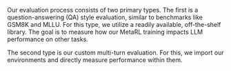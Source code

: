 Our evaluation process consists of two primary types. The first is a question-answering (QA) style evaluation, similar to benchmarks like GSM8K and MLLU. For this type, we utilize a readily available, off-the-shelf library. The goal is to measure how our MetaRL training impacts LLM performance on other tasks.

The second type is our custom multi-turn evaluation. For this, we import our environments and directly measure performance within them.
